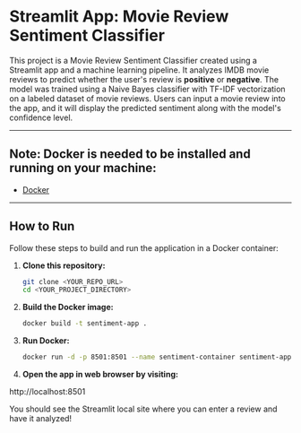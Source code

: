 # Streamlit App: Movie Review Sentiment Classifier

This project is a Movie Review Sentiment Classifier created using a Streamlit app and a machine learning pipeline. It analyzes IMDB movie reviews to predict whether the user's review is **positive** or **negative**. The model was trained using a Naive Bayes classifier with TF-IDF vectorization on a labeled dataset of movie reviews. Users can input a movie review into the app, and it will display the predicted sentiment along with the model's confidence level.

---



## Note: Docker is needed to be installed and running on your machine:

- [Docker](https://www.docker.com/) 

---

## How to Run

Follow these steps to build and run the application in a Docker container:

1. **Clone this repository:**

   ```bash
   git clone <YOUR_REPO_URL>
   cd <YOUR_PROJECT_DIRECTORY>

2. **Build the Docker image:**

   ```bash
   docker build -t sentiment-app .

3. **Run Docker:**

   ```bash
   docker run -d -p 8501:8501 --name sentiment-container sentiment-app

4. **Open the app in web browser by visiting:**

http://localhost:8501

You should see the Streamlit local site where you can enter a review and have it analyzed!





